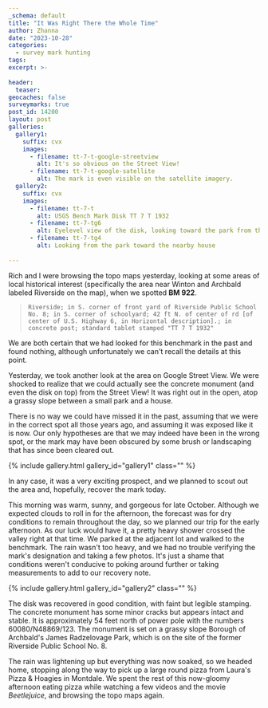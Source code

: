 ```yaml
---
_schema: default
title: "It Was Right There the Whole Time"
author: Zhanna
date: "2023-10-28"
categories: 
  - survey mark hunting
tags:
excerpt: >-
  
header:
  teaser:
geocaches: false
surveymarks: true
post_id: 14200
layout: post
galleries:
  gallery1:
    suffix: cvx
    images:
      - filename: tt-7-t-google-streetview
        alt: It's so obvious on the Street View!
      - filename: tt-7-t-google-satellite
        alt: The mark is even visible on the satellite imagery.
  gallery2:
    suffix: cvx
    images:
      - filename: tt-7-t
        alt: USGS Bench Mark Disk TT 7 T 1932
      - filename: tt-7-tg6
        alt: Eyelevel view of the disk, looking toward the park from the road 
      - filename: tt-7-tg4
        alt: Looking from the park toward the nearby house                     
    
---
```


Rich and I were browsing the topo maps yesterday, looking at some areas of local historical interest (specifically the area near Winton and Archbald labeled Riverside on the map), when we spotted <b>BM 922</b>. 

> ```Riverside; in S. corner of front yard of Riverside Public School No. 8; in S. corner of schoolyard; 42 ft N. of center of rd [of center of U.S. Highway 6, in Horizontal description].; in concrete post; standard tablet stamped "TT 7 T 1932"```

We are both certain that we had looked for this benchmark in the past and found nothing, although unfortunately we can't recall the details at this point. 

Yesterday, we took another look at the area on Google Street View. We were shocked to realize that we could actually see the concrete monument (and even the disk on top) from the Street View! It was right out in the open, atop a grassy slope between a small park and a house. 

There is no way we could have missed it in the past, assuming that we were in the correct spot all those years ago, and assuming it was exposed like it is now. Our only hypotheses are that we may indeed have been in the wrong spot, or the mark may have been obscured by some brush or landscaping that has since been cleared out. 

{% include gallery.html gallery_id="gallery1" class="" %}

In any case, it was a very exciting prospect, and we planned to scout out the area and, hopefully, recover the mark today.

This morning was warm, sunny, and gorgeous for late October. Although we expected clouds to roll in for the afternoon, the forecast was for dry conditions to remain throughout the day, so we planned our trip for the early afternoon. As our luck would have it, a pretty heavy shower crossed the valley right at that time. We parked at the adjacent lot and walked to the benchmark. The rain wasn't too heavy, and we had no trouble verifying the mark's designation and taking a few photos. It's just a shame that conditions weren't conducive to poking around further or taking measurements to add to our recovery note.

{% include gallery.html gallery_id="gallery2" class="" %}

The disk was recovered in good condition, with faint but legible stamping. The concrete monument has some minor cracks but appears intact and stable. It is approximately 54 feet north of power pole with the numbers 60080/N48869/123. The monument is set on a grassy slope Borough of Archbald's James Radzelovage Park, which is on the site of the former Riverside Public School No. 8.

The rain was lightening up but everything was now soaked, so we headed home, stopping along the way to pick up a large round pizza from Laura's Pizza & Hoagies in Montdale. We spent the rest of this now-gloomy afternoon eating pizza while watching a few videos and the movie <i>Beetlejuice</i>, and browsing the topo maps again.